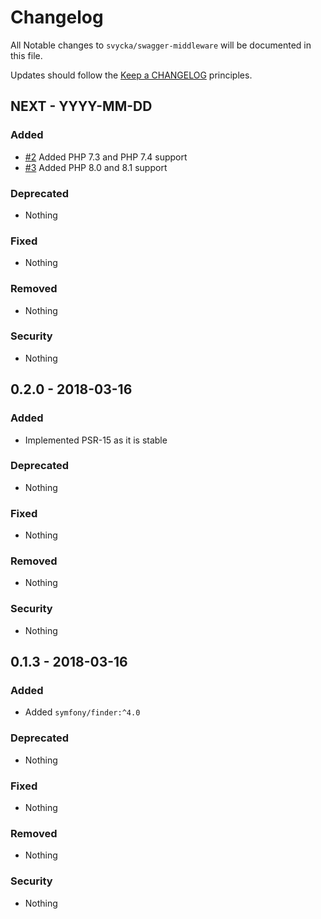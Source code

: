 # Changelog

All Notable changes to `svycka/swagger-middleware` will be documented in this file.

Updates should follow the [Keep a CHANGELOG](http://keepachangelog.com/) principles.

## NEXT - YYYY-MM-DD

### Added
- [#2](https://github.com/svycka/swagger-middleware/pull/2) Added PHP 7.3 and PHP 7.4 support
- [#3](https://github.com/svycka/swagger-middleware/pull/3) Added PHP 8.0 and 8.1 support

### Deprecated
- Nothing

### Fixed
- Nothing

### Removed
- Nothing

### Security
- Nothing

## 0.2.0 - 2018-03-16

### Added
- Implemented PSR-15 as it is stable

### Deprecated
- Nothing

### Fixed
- Nothing

### Removed
- Nothing

### Security
- Nothing

## 0.1.3 - 2018-03-16

### Added
- Added `symfony/finder:^4.0`

### Deprecated
- Nothing

### Fixed
- Nothing

### Removed
- Nothing

### Security
- Nothing
